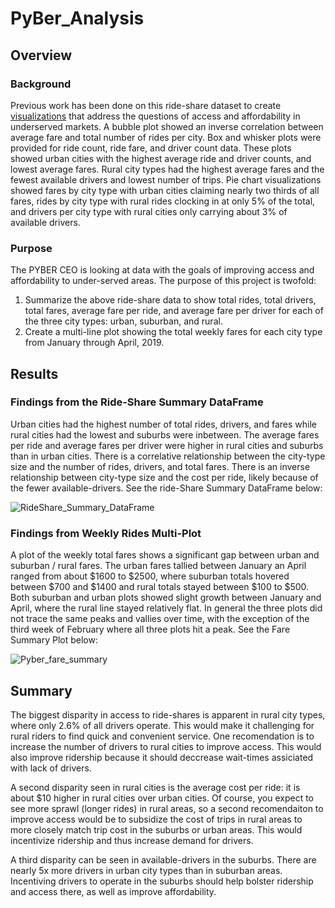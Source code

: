 # PyBer_Analysis

## Overview

### Background
Previous work has been done on this ride-share dataset to create [visualizations](https://github.com/aberloro/PyBer_Analysis/blob/a034f1fe1a4b6cb6897dfb01be5ec301b0ccbc96/PyBer.ipynb) that address the questions of access and affordability in underserved markets. A bubble plot showed an inverse correlation between average fare and total number of rides per city.  Box and whisker plots were provided for ride count, ride fare, and driver count data. These plots showed urban cities with the highest average ride and driver counts, and lowest average fares.  Rural city types had the highest average fares and the fewest available drivers and lowest number of trips. Pie chart visualizations showed fares by city type with urban cities claiming nearly two thirds of all fares, rides by city type with rural rides clocking in at only 5% of the total, and drivers per city type with rural cities only carrying about 3% of available drivers.  

### Purpose 
The PYBER CEO is looking at data with the goals of improving access and affordability to under-served areas.  The purpose of this project is twofold:
 1. Summarize the above ride-share data to show total rides, total drivers, total fares, average fare per ride, and average fare per driver for each of the three city types: urban, suburban, and rural. 
 2. Create a multi-line plot showing the total weekly fares for each city type from January through April, 2019. 


## Results

### Findings from the Ride-Share Summary DataFrame
Urban cities had the highest number of total rides, drivers, and fares while rural cities had the lowest and suburbs were inbetween.  The average fares per ride and average fares per driver were higher in rural cities and suburbs than in urban cities.  There is a correlative relationship between the city-type size and the number of rides, drivers, and total fares. There is an inverse relationship between city-type size and the cost per ride, likely because of the fewer available-drivers. See the ride-Share Summary DataFrame below: 

![RideShare_Summary_DataFrame](https://user-images.githubusercontent.com/93740725/151629158-17cf21da-560a-4648-9103-dbf07aa1b4f6.png)

### Findings from Weekly Rides Multi-Plot 
A plot of the weekly total fares shows a significant gap between urban and suburban / rural fares.  The urban fares tallied between January an April ranged from about $1600 to $2500, where suburban totals hovered between $700 and $1400 and rural totals stayed between $100 to $500.  Both suburban and urban plots showed slight growth between January and April, where the rural line stayed relatively flat.  In general the three plots did not trace the same peaks and vallies over time, with the exception of the third week of February where all three plots hit a peak.  See the Fare Summary Plot below:

![Pyber_fare_summary](https://user-images.githubusercontent.com/93740725/151625938-bac75b10-5e7b-4ed9-a721-da0a6f860b4b.png)

## Summary
The biggest disparity in access to ride-shares is apparent in rural city types, where only 2.6% of all drivers operate.  This would make it challenging for rural riders to find quick and convenient service.  One recomendation is to increase the number of drivers to rural cities to improve access.  This would also improve ridership because it should deccrease wait-times assiciated with lack of drivers. 

A second disparity seen in rural cities is the average cost per ride: it is about $10 higher in rural cities over urban cities.  Of course, you expect to see more sprawl (longer rides) in rural areas, so a second recomendaiton to improve access would be to subsidize the cost of trips in rural areas to more closely match  trip cost in the suburbs or urban areas. This would incentivize ridership and thus increase demand for drivers.

A third disparity can be seen in available-drivers in the suburbs.  There are nearly 5x more drivers in urban city types than in suburban areas.  Incentiving drivers to operate in the suburbs should help bolster ridership and access there, as well as improve affordability.




